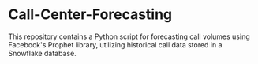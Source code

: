 # Call-Center-Forecasting
This repository contains a Python script for forecasting call volumes using Facebook's Prophet library, utilizing historical call data stored in a Snowflake database.
